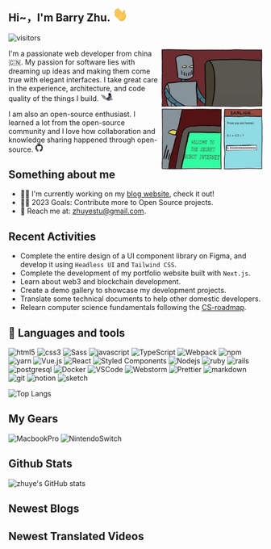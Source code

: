 ##  Hi~，I'm Barry Zhu. <img alt="hi" src="./images/Hi.gif" width="30px" max-width="30px" />

![visitors](https://komarev.com/ghpvc/?username=zhuyedev)

<img align="right" alt="Visual Studio Code" width="200px" src="./images/a-joke.png" />

I'm a passionate web developer from china 🇨🇳. My passion for software lies with dreaming up ideas and making them come true with elegant interfaces. I take great care in the experience, architecture, and code quality of the things I build. <img alt="hi" src="./images/coding.gif" width="24px" max-width="24px" />

I am also an open-source enthusiast. I learned a lot from the open-source community and I love how collaboration and knowledge sharing happened through open-source. <img alt="hi" src="./images/github.gif" width="16px" max-width="16px" />

## Something about me

- 👨‍💻 I'm currently working on my [blog website](https://zhuye.dev), check it out!
- ✌🏻 2023 Goals: Contribute more to Open Source projects.
- 📮 Reach me at: zhuyestu@gmail.com.

## Recent Activities

- Complete the entire design of a UI component library on Figma, and develop it using `Headless UI` and `Tailwind CSS`.
- Complete the development of my portfolio website built with `Next.js`.
- Learn about web3 and blockchain development.
- Create a demo gallery to showcase my development projects.
- Translate some technical documents to help other domestic developers.
- Relearn computer science fundamentals following the [CS-roadmap](https://github.com/zhuyedev/cs-roadmap).

## 🔧 Languages and tools

<!-- 标签版本 -->

<p>
<img alt="html5" src="https://img.shields.io/badge/HTML-E34F26?style=flat-square&logo=html5&logoColor=white" />
<img alt="css3" src="https://img.shields.io/badge/CSS-409AD6?style=flat-square&logo=CSS3&logoColor=white" />
<img alt="Sass" src="https://img.shields.io/badge/Sass-CC6699?style=flat-square&logo=sass&logoColor=white" />
<img alt="javascript" src="https://img.shields.io/badge/Javascript-F7DF1E?style=flat-square&logo=javascript&logoColor=white" />
<img alt="TypeScript" src="https://img.shields.io/badge/TypeScript-007ACC?style=flat-square&logo=typescript&logoColor=white" />
<img alt="Webpack" src="https://img.shields.io/badge/Webpack-8DD6F9?style=flat-square&logo=webpack&logoColor=white" />
<img alt="npm" src="https://img.shields.io/badge/NPM-CB3837?style=flat-square&logo=npm&logoColor=white" />
<img alt="yarn" src="https://img.shields.io/badge/Yarn-3998C2?style=flat-square&logo=yarn&logoColor=white" />
<img alt="Vue.js" src="https://img.shields.io/badge/Vue-43853d?style=flat-square&logo=vuedotjs&logoColor=white" />
<img alt="React" src="https://img.shields.io/badge/React-45b8d8?style=flat-square&logo=react&logoColor=white" />
<img alt="Styled Components" src="https://img.shields.io/badge/Styled_Components-db7092?style=flat-square&logo=styled-components&logoColor=white" />
<img alt="Nodejs" src="https://img.shields.io/badge/Nodejs-43853d?style=flat-square&logo=Node.js&logoColor=white" />
<img alt="ruby" src="https://img.shields.io/badge/Ruby-CC342D?style=flat-square&logo=ruby&logoColor=white" />
<img alt="rails" src="https://img.shields.io/badge/Rails-CC0000?style=flat-square&logo=ruby-on-rails&logoColor=white" />
<img alt="postgresql" src="https://img.shields.io/badge/Posgresql-316192?style=flat-square&logo=postgresql&logoColor=white" />
<img alt="Docker" src="https://img.shields.io/badge/Docker-46a2f1?style=flat-square&logo=docker&logoColor=white" />
<img alt="VSCode" src="https://img.shields.io/badge/VS_Code-0176C6?style=flat-square&logo=visual-studio-code&logoColor=white" />
<img alt="Webstorm" src="https://img.shields.io/badge/Webstorm-01C6D1?style=flat-square&logo=webstorm&logoColor=white" />
<img alt="Prettier" src="https://img.shields.io/badge/Prettier-F7B93E?style=flat-square&logo=prettier&logoColor=white" />
<img alt="markdown" src="https://img.shields.io/badge/Markdown-121011?style=flat-square&logo=markdown&logoColor=white" />
<img alt="git" src="https://img.shields.io/badge/Git-F05032?style=flat-square&logo=git&logoColor=white" />
<img alt="notion" src="https://img.shields.io/badge/Notion-000000?style=flat-square&logo=notion&logoColor=white" />
<img alt="sketch" src="https://img.shields.io/badge/Sketch-F7B500?style=flat-square&logo=sketch&logoColor=white" />

</p>

![Top Langs](https://github-readme-stats.vercel.app/api/top-langs/?username=yliaz&layout=compact&locale=cn)

<!-- 纯图标版本 -->

<!-- <img align="left" alt="HTML5" width="26px" src="https://raw.githubusercontent.com/github/explore/80688e429a7d4ef2fca1e82350fe8e3517d3494d/topics/html/html.png" />
<img align="left" alt="CSS3" width="26px" src="https://raw.githubusercontent.com/github/explore/80688e429a7d4ef2fca1e82350fe8e3517d3494d/topics/css/css.png" />
<img align="left" alt="Sass" width="26px" src="https://raw.githubusercontent.com/github/explore/80688e429a7d4ef2fca1e82350fe8e3517d3494d/topics/sass/sass.png" />
<img align="left" alt="JavaScript" width="26px" src="https://raw.githubusercontent.com/github/explore/80688e429a7d4ef2fca1e82350fe8e3517d3494d/topics/javascript/javascript.png" />
<img align="left" alt="typescript" width="26px" src="https://raw.githubusercontent.com/github/explore/80688e429a7d4ef2fca1e82350fe8e3517d3494d/topics/typescript/typescript.png" />
<img align="left" alt="Vue" width="26px" src="https://raw.githubusercontent.com/github/explore/80688e429a7d4ef2fca1e82350fe8e3517d3494d/topics/vue/vue.png" />
<img align="left" alt="React" width="26px" src="https://raw.githubusercontent.com/github/explore/80688e429a7d4ef2fca1e82350fe8e3517d3494d/topics/react/react.png" />
<img align="left" alt="Node.js" width="26px" src="https://raw.githubusercontent.com/github/explore/80688e429a7d4ef2fca1e82350fe8e3517d3494d/topics/nodejs/nodejs.png" />
<img align="left" alt="Postgresql" width="26px" src="https://raw.githubusercontent.com/github/explore/80688e429a7d4ef2fca1e82350fe8e3517d3494d/topics/postgresql/postgresql.png" />
<img align="left" alt="Ruby" width="26px" src="https://raw.githubusercontent.com/github/explore/80688e429a7d4ef2fca1e82350fe8e3517d3494d/topics/ruby/ruby.png" />
<img align="left" alt="Rails" width="26px" src="https://raw.githubusercontent.com/github/explore/80688e429a7d4ef2fca1e82350fe8e3517d3494d/topics/rails/rails.png" />
<img align="left" alt="Git" width="26px" src="https://raw.githubusercontent.com/github/explore/80688e429a7d4ef2fca1e82350fe8e3517d3494d/topics/git/git.png" />
<img align="left" alt="GitHub" width="26px" src="https://raw.githubusercontent.com/github/explore/78df643247d429f6cc873026c0622819ad797942/topics/github/github.png" />
<img align="left" alt="Visual Studio Code" width="26px" src="https://raw.githubusercontent.com/github/explore/80688e429a7d4ef2fca1e82350fe8e3517d3494d/topics/visual-studio-code/visual-studio-code.png" />
<img align="left" alt="Terminal" width="26px" src="https://raw.githubusercontent.com/github/explore/80688e429a7d4ef2fca1e82350fe8e3517d3494d/topics/terminal/terminal.png" /> -->

## My Gears

<p>
<img alt="MacbookPro" src="https://img.shields.io/badge/Macbook_Pro_M1-999999?style=flat-square&logo=apple&logoColor=white" />
<img alt="NintendoSwitch" src="https://img.shields.io/badge/Nintendo_Switch-E60012?style=flat-square&logo=nintendo-switch&logoColor=white" />
</p>


## Github Stats

![zhuye's GitHub stats](https://github-readme-stats.vercel.app/api?username=yliaz&count_private=true&show_icons=true)

## Newest Blogs
<!-- BLOG-POST-LIST:START -->
<!-- BLOG-POST-LIST:END -->

## Newest Translated Videos
<!-- BILIBILI:START -->
<!-- BILIBILI:END -->

